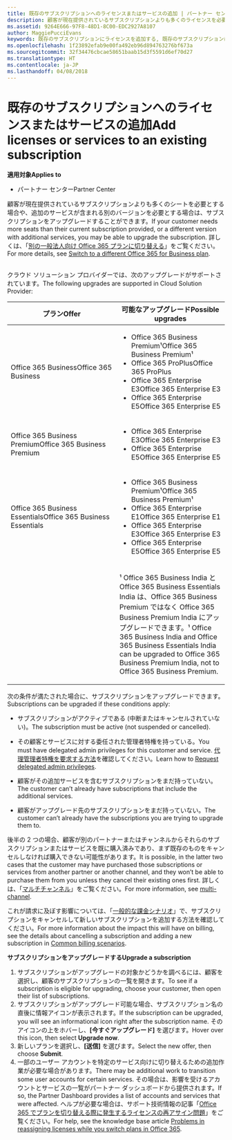 ```yaml
---
title: 既存のサブスクリプションへのライセンスまたはサービスの追加 | パートナー センター
description: 顧客が現在提供されているサブスクリプションよりも多くのライセンスを必要とする場合や、追加のサービスが含まれる別のバージョンを必要とする場合は、サブスクリプションをアップグレードすることができます。
ms.assetid: 9264E666-97F8-48D1-8C00-EDC2927A8107
author: MaggiePucciEvans
keywords: 既存のサブスクリプションにライセンスを追加する, 既存のサブスクリプションにシートを追加する, サブスクリプションを変更する, サブスクリプションの変更, 顧客のライセンスを追加購入する
ms.openlocfilehash: 1f23892efab9e00fa492eb96d894763276bf673a
ms.sourcegitcommit: 32f34476cbcae58651baab15d3f5591d6ef70d27
ms.translationtype: HT
ms.contentlocale: ja-JP
ms.lasthandoff: 04/08/2018
---
```

# <a name="add-licenses-or-services-to-an-existing-subscription"></a><span data-ttu-id="88137-104">既存のサブスクリプションへのライセンスまたはサービスの追加</span><span class="sxs-lookup"><span data-stu-id="88137-104">Add licenses or services to an existing subscription</span></span>

**<span data-ttu-id="88137-105">適用対象</span><span class="sxs-lookup"><span data-stu-id="88137-105">Applies to</span></span>**

-  <span data-ttu-id="88137-106">パートナー センター</span><span class="sxs-lookup"><span data-stu-id="88137-106">Partner Center</span></span>

<span data-ttu-id="88137-107">顧客が現在提供されているサブスクリプションよりも多くのシートを必要とする場合や、追加のサービスが含まれる別のバージョンを必要とする場合は、サブスクリプションをアップグレードすることができます。</span><span class="sxs-lookup"><span data-stu-id="88137-107">If your customer needs more seats than their current subscription provided, or a different version with additional services, you may be able to upgrade the subscription.</span></span> <span data-ttu-id="88137-108">詳しくは、「[別の一般法人向け Office 365 プランに切り替える](http://go.microsoft.com/fwlink/p/?LinkId=723577)」をご覧ください。</span><span class="sxs-lookup"><span data-stu-id="88137-108">For more details, see [Switch to a different Office 365 for Business plan](http://go.microsoft.com/fwlink/p/?LinkId=723577).</span></span>

## <a href="" id="upgradesubscription"></a>


<span data-ttu-id="88137-109">クラウド ソリューション プロバイダーでは、次のアップグレードがサポートされています。</span><span class="sxs-lookup"><span data-stu-id="88137-109">The following upgrades are supported in Cloud Solution Provider:</span></span>

<table>
<colgroup>
<col width="50%" />
<col width="50%" />
</colgroup>
<thead>
<tr class="header">
<th><span data-ttu-id="88137-110">プラン</span><span class="sxs-lookup"><span data-stu-id="88137-110">Offer</span></span></th>
<th><span data-ttu-id="88137-111">可能なアップグレード</span><span class="sxs-lookup"><span data-stu-id="88137-111">Possible upgrades</span></span></th>
</tr>
</thead>
<tbody>
<tr class="odd">
<td><span data-ttu-id="88137-112">Office 365 Business</span><span class="sxs-lookup"><span data-stu-id="88137-112">Office 365 Business</span></span></td>
<td><ul>
<li><span data-ttu-id="88137-113">Office 365 Business Premium¹</span><span class="sxs-lookup"><span data-stu-id="88137-113">Office 365 Business Premium¹</span></span></li>
<li><span data-ttu-id="88137-114">Office 365 ProPlus</span><span class="sxs-lookup"><span data-stu-id="88137-114">Office 365 ProPlus</span></span></li>
<li><span data-ttu-id="88137-115">Office 365 Enterprise E3</span><span class="sxs-lookup"><span data-stu-id="88137-115">Office 365 Enterprise E3</span></span></li>
<li><span data-ttu-id="88137-116">Office 365 Enterprise E5</span><span class="sxs-lookup"><span data-stu-id="88137-116">Office 365 Enterprise E5</span></span></li>
</ul></td>
</tr>
<tr class="even">
<td><span data-ttu-id="88137-117">Office 365 Business Premium</span><span class="sxs-lookup"><span data-stu-id="88137-117">Office 365 Business Premium</span></span></td>
<td><ul>
<li><span data-ttu-id="88137-118">Office 365 Enterprise E3</span><span class="sxs-lookup"><span data-stu-id="88137-118">Office 365 Enterprise E3</span></span></li>
<li><span data-ttu-id="88137-119">Office 365 Enterprise E5</span><span class="sxs-lookup"><span data-stu-id="88137-119">Office 365 Enterprise E5</span></span></li>
</ul></td>
</tr>
<tr class="odd">
<td><span data-ttu-id="88137-120">Office 365 Business Essentials</span><span class="sxs-lookup"><span data-stu-id="88137-120">Office 365 Business Essentials</span></span></td>
<td><ul>
<li><span data-ttu-id="88137-121">Office 365 Business Premium¹</span><span class="sxs-lookup"><span data-stu-id="88137-121">Office 365 Business Premium¹</span></span></li>
<li><span data-ttu-id="88137-122">Office 365 Enterprise E1</span><span class="sxs-lookup"><span data-stu-id="88137-122">Office 365 Enterprise E1</span></span></li>
<li><span data-ttu-id="88137-123">Office 365 Enterprise E3</span><span class="sxs-lookup"><span data-stu-id="88137-123">Office 365 Enterprise E3</span></span></li>
<li><span data-ttu-id="88137-124">Office 365 Enterprise E5</span><span class="sxs-lookup"><span data-stu-id="88137-124">Office 365 Enterprise E5</span></span></li>
</ul></td>
</tr>
<tr class="even">
<td></td>
<td><p><span data-ttu-id="88137-125">¹ Office 365 Business India と Office 365 Business Essentials India は、Office 365 Business Premium ではなく Office 365 Business Premium India にアップグレードできます。</span><span class="sxs-lookup"><span data-stu-id="88137-125">¹ Office 365 Business India and Office 365 Business Essentials India can be upgraded to Office 365 Business Premium India, not to Office 365 Business Premium.</span></span></p></td>
</tr>
</tbody>
</table>

 

<span data-ttu-id="88137-126">次の条件が満たされた場合に、サブスクリプションをアップグレードできます。</span><span class="sxs-lookup"><span data-stu-id="88137-126">Subscriptions can be upgraded if these conditions apply:</span></span>

-   <span data-ttu-id="88137-127">サブスクリプションがアクティブである (中断またはキャンセルされていない)。</span><span class="sxs-lookup"><span data-stu-id="88137-127">The subscription must be active (not suspended or cancelled).</span></span>

-   <span data-ttu-id="88137-128">その顧客とサービスに対する委任された管理者特権を持っている。</span><span class="sxs-lookup"><span data-stu-id="88137-128">You must have delegated admin privileges for this customer and service.</span></span> <span data-ttu-id="88137-129">[代理管理者特権を要求する方法](request-a-relationship-with-a-customer.md)を確認してください。</span><span class="sxs-lookup"><span data-stu-id="88137-129">Learn how to [Request delegated admin privileges](request-a-relationship-with-a-customer.md).</span></span>

-   <span data-ttu-id="88137-130">顧客がその追加サービスを含むサブスクリプションをまだ持っていない。</span><span class="sxs-lookup"><span data-stu-id="88137-130">The customer can’t already have subscriptions that include the additional services.</span></span>

-   <span data-ttu-id="88137-131">顧客がアップグレード先のサブスクリプションをまだ持っていない。</span><span class="sxs-lookup"><span data-stu-id="88137-131">The customer can’t already have the subscriptions you are trying to upgrade them to.</span></span>

<span data-ttu-id="88137-132">後半の 2 つの場合、顧客が別のパートナーまたはチャンネルからそれらのサブスクリプションまたはサービスを既に購入済みであり、まず既存のものをキャンセルしなければ購入できない可能性があります。</span><span class="sxs-lookup"><span data-stu-id="88137-132">It is possible, in the latter two cases that the customer may have purchased those subscriptions or services from another partner or another channel, and they won’t be able to purchase them from you unless they cancel their existing ones first.</span></span> <span data-ttu-id="88137-133">詳しくは、「[マルチチャンネル](multichannel.md)」をご覧ください。</span><span class="sxs-lookup"><span data-stu-id="88137-133">For more information, see [multi-channel](multichannel.md).</span></span>

<span data-ttu-id="88137-134">これが請求に及ぼす影響については、「[一般的な課金シナリオ](common-billing-scenarios.md)」で、サブスクリプションをキャンセルして新しいサブスクリプションを追加する方法を確認してください。</span><span class="sxs-lookup"><span data-stu-id="88137-134">For more information about the impact this will have on billing, see the details about cancelling a subscription and adding a new subscription in [Common billing scenarios](common-billing-scenarios.md).</span></span>

**<span data-ttu-id="88137-135">サブスクリプションをアップグレードする</span><span class="sxs-lookup"><span data-stu-id="88137-135">Upgrade a subscription</span></span>**

1.  <span data-ttu-id="88137-136">サブスクリプションがアップグレードの対象かどうかを調べるには、顧客を選択し、顧客のサブスクリプションの一覧を開きます。</span><span class="sxs-lookup"><span data-stu-id="88137-136">To see if a subscription is eligible for upgrading, choose your customer, then open their list of subscriptions.</span></span>
2.  <span data-ttu-id="88137-137">サブスクリプションがアップグレード可能な場合、サブスクリプション名の直後に情報アイコンが表示されます。</span><span class="sxs-lookup"><span data-stu-id="88137-137">If the subscription can be upgraded, you will see an informational icon right after the subscription name.</span></span> <span data-ttu-id="88137-138">そのアイコンの上をホバーし、**[今すぐアップグレード]** を選びます。</span><span class="sxs-lookup"><span data-stu-id="88137-138">Hover over this icon, then select **Upgrade now**.</span></span>
3.  <span data-ttu-id="88137-139">新しいプランを選択し、**[送信]** を選びます。</span><span class="sxs-lookup"><span data-stu-id="88137-139">Select the new offer, then choose **Submit**.</span></span>
4.  <span data-ttu-id="88137-140">一部のユーザー アカウントを特定のサービス向けに切り替えるための追加作業が必要な場合があります。</span><span class="sxs-lookup"><span data-stu-id="88137-140">There may be additional work to transition some user accounts for certain services.</span></span> <span data-ttu-id="88137-141">その場合は、影響を受けるアカウントとサービスの一覧がパートナー ダッシュボードから提供されます。</span><span class="sxs-lookup"><span data-stu-id="88137-141">If so, the Partner Dashboard provides a list of accounts and services that were affected.</span></span> <span data-ttu-id="88137-142">ヘルプが必要な場合は、サポート技術情報の記事「[Office 365 でプランを切り替える際に発生するライセンスの再アサイン問題](http://go.microsoft.com/fwlink/p/?LinkId=723576)」をご覧ください。</span><span class="sxs-lookup"><span data-stu-id="88137-142">For help, see the knowledge base article [Problems in reassigning licenses while you switch plans in Office 365](http://go.microsoft.com/fwlink/p/?LinkId=723576).</span></span>

 

 



